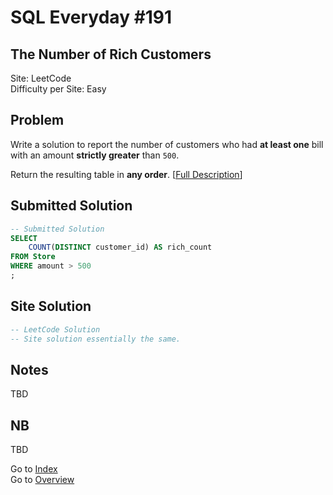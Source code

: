 # SQL Everyday \#191

## The Number of Rich Customers

Site: LeetCode\
Difficulty per Site: Easy

## Problem

Write a solution to report the number of customers who had **at least one** bill with an amount **strictly greater** than `500`.

Return the resulting table in **any order**. [[Full Description](https://leetcode.com/problems/the-number-of-rich-customers/description/)]

## Submitted Solution

```sql
-- Submitted Solution
SELECT
    COUNT(DISTINCT customer_id) AS rich_count
FROM Store
WHERE amount > 500
;
```

## Site Solution

```sql
-- LeetCode Solution 
-- Site solution essentially the same.
```

## Notes

TBD

## NB

TBD

Go to [Index](../?tab=readme-ov-file#index)\
Go to [Overview](../?tab=readme-ov-file)
